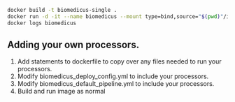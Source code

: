 
```bash
docker build -t biomedicus-single .
docker run -d -it --name biomedicus --mount type=bind,source="$(pwd)"/input,target=/input --mount type=bind,source="$(pwd)"/output,target=/output biomedicus-single
docker logs biomedicus
```


## Adding your own processors.

1. Add statements to dockerfile to copy over any files needed to run your processors.
2. Modify biomedicus_deploy_config.yml to include your processors.
3. Modify biomedicus_default_pipeline.yml to include your processors.
4. Build and run image as normal
